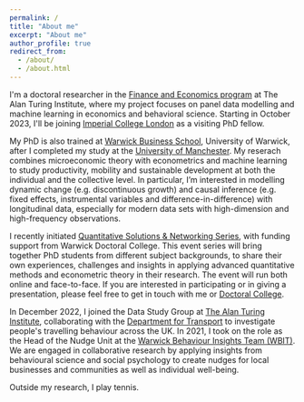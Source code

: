 ```yaml
---
permalink: /
title: "About me"
excerpt: "About me"
author_profile: true
redirect_from: 
  - /about/
  - /about.html
---
```


I'm a doctoral researcher in the [Finance and Economics program](https://www.turing.ac.uk/research/research-programmes/finance-and-economics) at The Alan Turing Institute, where my project focuses on panel data modelling and machine learning in economics and behavioral science. Starting in October 2023, I'll be joining [Imperial College London](https://www.imperial.ac.uk/business-school/faculty-research/research-centres/) as a visiting PhD fellow.

My PhD is also trained at [Warwick Business School](https://www.wbs.ac.uk/), University of Warwick, after I completed my study at the [University of Manchester](https://www.manchester.ac.uk/). My reserach combines microeconomic theory with econometrics and machine learning to study productivity, mobility and sustainable development at both the individual and the collective level. In particular, I’m interested in modelling dynamic change (e.g. discontinuous growth) and causal inference (e.g. fixed effects, instrumental variables and difference-in-difference) with longitudinal data, especially for modern data sets with high-dimension and high-frequency observations.

I recently initiated [Quantitative Solutions & Networking Series](https://warwick.ac.uk/services/dc/phdlife/phdnetworks/quantitativesolutions), with funding support from Warwick Doctoral College. This event series will bring together PhD students from different subject backgrounds, to share their own experiences, challenges and insights in applying advanced quantitative methods and econometric theory in their research. The event will run both online and face-to-face. If you are interested in participating or in giving a presentation, please feel free to get in touch with me or [Doctoral College](mailto:doctoralcollege@warwick.ac.uk). 

In December 2022, I joined the Data Study Group at [The Alan Turing Institute](https://www.turing.ac.uk/), collaborating with the [Department for Transport](https://www.gov.uk/government/organisations/department-for-transport) to investigate people's travelling behaviour across the UK. In 2021, I took on the role as the Head of the Nudge Unit at the [Warwick Behaviour Insights Team (WBIT)](https://warwick.ac.uk/research/priorities/behaviour-brain-society/research/wbit/). We are engaged in collaborative research by applying insights from behavioural science and social psychology to create nudges for local businesses and communities as well as individual well-being.

Outside my research, I play tennis. 






